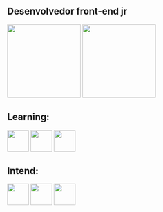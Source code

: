 ## Desenvolvedor front-end jr

<div align="left" display="inline-block">
  <img height="170px" src="https://github-readme-stats.vercel.app/api?username=viniciusoliveiraalb&show_icons=true&theme=github_dark&include_all_commits=true&count_private=true"/>
  <img height="170px" src="https://github-readme-stats.vercel.app/api/top-langs/?username=viniciusoliveiraalb&layout=compact&langs_count=7&theme=github_dark"/>
</div>
  
  ## Learning:
  <div>
         <img height="50px" src="https://logospng.org/download/html-5/logo-html-5-256.png">
         <img height="50px" src="https://logospng.org/download/css-3/logo-css-3-256.png">
         <img height="50px" src="https://logospng.org/download/javascript/logo-javascript-256.png">
  </div>
  
 ## Intend:
 <div>
         <img height="50px" src="https://cdn.jsdelivr.net/gh/devicons/devicon/icons/typescript/typescript-original.svg">
         <img height="50px" src="https://cdn.jsdelivr.net/gh/devicons/devicon/icons/python/python-original.svg">
         <img height="50px" src="https://cdn.jsdelivr.net/gh/devicons/devicon/icons/php/php-original.svg">
          
          
  </div>
